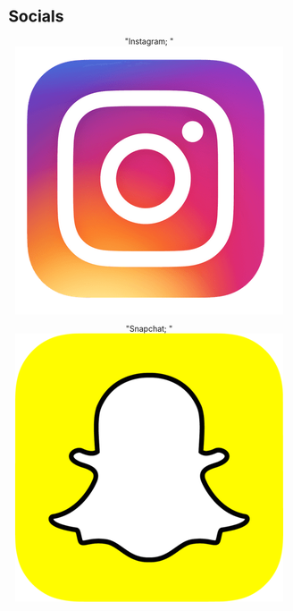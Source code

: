 # Socials
<p align = "center">
    "Instagram; "
    <a href = "https://www.instagram.com/imabrokemff">
    <img src = "https://raw.githubusercontent.com/15yrold/15yrold/main/instagram_icon.png"/>
    <a>
</p>
<p align = "center">
    "Snapchat; "
    <a href = "https://www.snapchat.com/add/vvnmpire?share_id=RjdDRjM5&locale=en_US">
    <img src = "https://raw.githubusercontent.com/15yrold/15yrold/main/snapchat_icon.png"/>
    <a>
</p>
